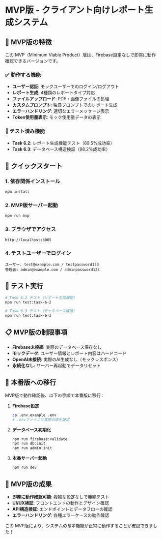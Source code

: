 # MVP版 - クライアント向けレポート生成システム

## 🚀 MVP版の特徴

この MVP（Minimum Viable Product）版は、Firebase設定なしで即座に動作確認できるバージョンです。

### ✅ 動作する機能
- **ユーザー認証**: モックユーザーでのログイン/ログアウト
- **レポート生成**: 4種類のレポートタイプ対応
- **ファイルアップロード**: PDF・画像ファイルの処理
- **カスタムプロンプト**: 独自プロンプトでのレポート生成
- **エラーハンドリング**: 適切なエラーメッセージ表示
- **Token使用量表示**: モック使用量データの表示

### 🧪 テスト済み機能
- **Task 6.2**: レポート生成機能テスト（89.5%成功率）
- **Task 6.3**: データベース構造検証（98.2%成功率）

## 🎯 クイックスタート

### 1. 依存関係インストール
```bash
npm install
```

### 2. MVP版サーバー起動
```bash
npm run mvp
```

### 3. ブラウザでアクセス
```
http://localhost:3005
```

### 4. テストユーザーでログイン
```
ユーザー: test@example.com / testpassword123
管理者: admin@example.com / adminpassword123
```

## 🧪 テスト実行

```bash
# Task 6.2 テスト（レポート生成機能）
npm run test:task-6-2

# Task 6.3 テスト（データベース構造）
npm run test:task-6-3
```

## 📋 MVP版の制限事項

- **Firebase未接続**: 実際のデータベース保存なし
- **モックデータ**: ユーザー情報とレポート内容はハードコード
- **OpenAI未接続**: 実際のAI生成なし（モックレスポンス）
- **永続化なし**: サーバー再起動でデータリセット

## 🔄 本番版への移行

MVP版で動作確認後、以下の手順で本番版に移行：

1. **Firebase設定**
   ```bash
   cp .env.example .env
   # .envファイルに実際の値を設定
   ```

2. **データベース初期化**
   ```bash
   npm run firebase:validate
   npm run db:init
   npm run admin:init
   ```

3. **本番サーバー起動**
   ```bash
   npm run dev
   ```

## 🎉 MVP版の成果

- **即座に動作確認可能**: 複雑な設定なしで機能テスト
- **UI/UX検証**: フロントエンドの動作とデザイン確認
- **API構造検証**: エンドポイントとデータフローの確認
- **エラーハンドリング**: 各種エラーケースの動作確認

この MVP版により、システムの基本機能が正常に動作することが確認できました！